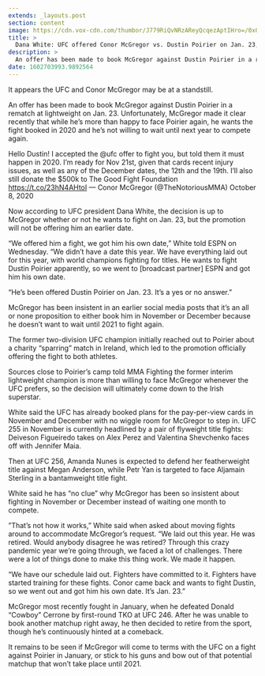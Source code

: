 ```yaml
--- 
extends: _layouts.post 
section: content 
image: https://cdn.vox-cdn.com/thumbor/J779RiQvNRzAReyQcqezAptIHro=/0x0:2880x1508/fit-in/1200x630/cdn.vox-cdn.com/uploads/chorus_asset/file/19611834/086_Conor_McGregor_x_Donald_Cerrone.jpg 
title: > 
  Dana White: UFC offered Conor McGregor vs. Dustin Poirier on Jan. 23, but will not consider new date 
description: > 
  An offer has been made to book McGregor against Dustin Poirier in a rematch at lightweight on Jan. 23.“We offered him a fight, we got him his own date,” White told ESPN on Wednesday.He wants to fight Dustin Poirier apparently, so we went to [broadcast partner] ESPN and got him his own date.“He’s been offered Dustin Poirier on Jan. 23.Conor came back and wants to fight Dustin, so we went out and got him his own date. 
date: 1602703993.9892564 
--- 
```

It appears the UFC and Conor McGregor may be at a standstill.

An offer has been made to book McGregor against Dustin Poirier in a rematch at lightweight on Jan. 23. Unfortunately, McGregor made it clear recently that while he’s more than happy to face Poirier again, he wants the fight booked in 2020 and he’s not willing to wait until next year to compete again.

Hello Dustin! I accepted the @ufc offer to fight you, but told them it must happen in 2020. I’m ready for Nov 21st, given that cards recent injury issues, as well as any of the December dates, the 12th and the 19th. I’ll also still donate the $500k to The Good Fight Foundation https://t.co/23hN4AHtoI — Conor McGregor (@TheNotoriousMMA) October 8, 2020

Now according to UFC president Dana White, the decision is up to McGregor whether or not he wants to fight on Jan. 23, but the promotion will not be offering him an earlier date.

“We offered him a fight, we got him his own date,” White told ESPN on Wednesday. “We didn’t have a date this year. We have everything laid out for this year, with world champions fighting for titles. He wants to fight Dustin Poirier apparently, so we went to [broadcast partner] ESPN and got him his own date.

“He’s been offered Dustin Poirier on Jan. 23. It’s a yes or no answer.”

McGregor has been insistent in an earlier social media posts that it’s an all or none proposition to either book him in November or December because he doesn’t want to wait until 2021 to fight again.

The former two-division UFC champion initially reached out to Poirier about a charity “sparring” match in Ireland, which led to the promotion officially offering the fight to both athletes.

Sources close to Poirier’s camp told MMA Fighting the former interim lightweight champion is more than willing to face McGregor whenever the UFC prefers, so the decision will ultimately come down to the Irish superstar.

White said the UFC has already booked plans for the pay-per-view cards in November and December with no wiggle room for McGregor to step in. UFC 255 in November is currently headlined by a pair of flyweight title fights: Deiveson Figueiredo takes on Alex Perez and Valentina Shevchenko faces off with Jennifer Maia.

Then at UFC 256, Amanda Nunes is expected to defend her featherweight title against Megan Anderson, while Petr Yan is targeted to face Aljamain Sterling in a bantamweight title fight.

White said he has “no clue” why McGregor has been so insistent about fighting in November or December instead of waiting one month to compete.

”That’s not how it works,” White said when asked about moving fights around to accommodate McGregor’s request. “We laid out this year. He was retired. Would anybody disagree he was retired? Through this crazy pandemic year we’re going through, we faced a lot of challenges. There were a lot of things done to make this thing work. We made it happen.

“We have our schedule laid out. Fighters have committed to it. Fighters have started training for these fights. Conor came back and wants to fight Dustin, so we went out and got him his own date. It’s Jan. 23.”

McGregor most recently fought in January, when he defeated Donald “Cowboy” Cerrone by first-round TKO at UFC 246. After he was unable to book another matchup right away, he then decided to retire from the sport, though he’s continuously hinted at a comeback.

It remains to be seen if McGregor will come to terms with the UFC on a fight against Poirier in January, or stick to his guns and bow out of that potential matchup that won’t take place until 2021.
